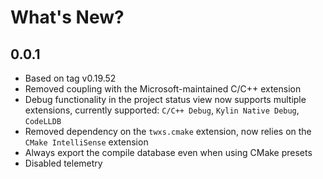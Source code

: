 # What's New?

## 0.0.1

- Based on tag v0.19.52
- Removed coupling with the Microsoft-maintained C/C++ extension
- Debug functionality in the project status view now supports multiple extensions, currently supported: `C/C++ Debug`, `Kylin Native Debug`, `CodeLLDB`
- Removed dependency on the `twxs.cmake` extension, now relies on the `CMake IntelliSense` extension
- Always export the compile database even when using CMake presets
- Disabled telemetry
